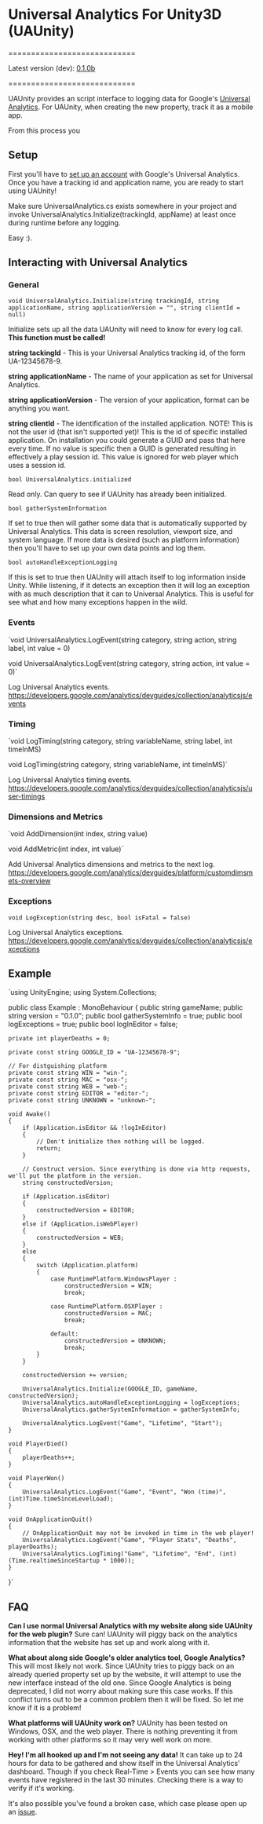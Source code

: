 # Universal Analytics For Unity3D (UAUnity)
============================

Latest version (dev): [0.1.0b](https://github.com/cjddmut/UniversalAnalyticsForUnity3D/blob/develop/out/UniversalAnalytics-0.1.0b.unitypackage?raw=true)

============================

UAUnity provides an script interface to logging data for Google's [Universal Analytics](https://developers.google.com/analytics/). For UAUnity, when creating the new property, track it as a mobile app.

From this process you 

## Setup

First you'll have to [set up an account](https://support.google.com/analytics/answer/2817075?hl=en) with Google's Universal Analytics. Once you have a tracking id and application name, you are ready to start using UAUnity!

Make sure UniversalAnalytics.cs exists somewhere in your project and invoke UniversalAnalytics.Initialize(trackingId, appName) at least once during runtime before any logging.

Easy :).

## Interacting with Universal Analytics

### General ###

`void UniversalAnalytics.Initialize(string trackingId, string applicationName, string applicationVersion = "", string clientId = null)`

Initialize sets up all the data UAUnity will need to know for every log call. **This function must be called!**

**string tackingId** - This is your Universal Analytics tracking id, of the form UA-12345678-9.

**string applicationName** - The name of your application as set for Universal Analytics.

**string applicationVersion** - The version of your application, format can be anything you want.

**string clientId** - The identification of the installed application. NOTE! This is not the user id (that isn't supported yet)! This is the id of specific installed application. On installation you could generate a GUID and pass that here every time. If no value is specific then a GUID is generated resulting in effectively a play session id. This value is ignored for web player which uses a session id.

`bool UniversalAnalytics.initialized`

Read only. Can query to see if UAUnity has already been initialized.

`bool gatherSystemInformation`

If set to true then will gather some data that is automatically supported by Universal Analytics. This data is screen resolution, viewport size, and system language. If more data is desired (such as platform information) then you'll have to set up your own data points and log them.

`bool autoHandleExceptionLogging`

If this is set to true then UAUnity will attach itself to log information inside Unity. While listening, if it detects an exception then it will log an exception with as much description that it can to Universal Analytics. This is useful for see what and how many exceptions happen in the wild.

### Events ###

`void UniversalAnalytics.LogEvent(string category, string action, string label, int value = 0)

void UniversalAnalytics.LogEvent(string category, string action, int value = 0)`

Log Universal Analytics events. 
https://developers.google.com/analytics/devguides/collection/analyticsjs/events

### Timing ###

`void LogTiming(string category, string variableName, string label, int timeInMS)

void LogTiming(string category, string variableName, int timeInMS)`

Log Universal Analytics timing events. 
https://developers.google.com/analytics/devguides/collection/analyticsjs/user-timings

### Dimensions and Metrics ###

`void AddDimension(int index, string value)

void AddMetric(int index, int value)`

Add Universal Analytics dimensions and metrics to the next log.
https://developers.google.com/analytics/devguides/platform/customdimsmets-overview

### Exceptions ###

`void LogException(string desc, bool isFatal = false)`

Log Universal Analytics exceptions. 
https://developers.google.com/analytics/devguides/collection/analyticsjs/exceptions

## Example

`using UnityEngine;
using System.Collections;

public class Example : MonoBehaviour
{
    public string gameName;
    public string version = "0.1.0";
    public bool gatherSystemInfo = true;
    public bool logExceptions = true;
    public bool logInEditor = false;

    private int playerDeaths = 0;

    private const string GOOGLE_ID = "UA-12345678-9";

    // For distguishing platform
    private const string WIN = "win-";
    private const string MAC = "osx-";
    private const string WEB = "web-";
    private const string EDITOR = "editor-";
    private const string UNKNOWN = "unknown-";

    void Awake()
    {
        if (Application.isEditor && !logInEditor)
        {
            // Don't initialize then nothing will be logged.
            return;
        }

        // Construct version. Since everything is done via http requests, we'll put the platform in the version.
        string constructedVersion;

        if (Application.isEditor)
        {
            constructedVersion = EDITOR;
        }
        else if (Application.isWebPlayer)
        {
            constructedVersion = WEB;
        }
        else
        {
            switch (Application.platform)
            {
                case RuntimePlatform.WindowsPlayer : 
                    constructedVersion = WIN;
                    break;

                case RuntimePlatform.OSXPlayer :
                    constructedVersion = MAC;
                    break;

                default:
                    constructedVersion = UNKNOWN;
                    break;
            }
        }

        constructedVersion += version;

        UniversalAnalytics.Initialize(GOOGLE_ID, gameName, constructedVersion);
        UniversalAnalytics.autoHandleExceptionLogging = logExceptions;
        UniversalAnalytics.gatherSystemInformation = gatherSystemInfo;

        UniversalAnalytics.LogEvent("Game", "Lifetime", "Start");
    }

    void PlayerDied()
    {
        playerDeaths++;
    }

    void PlayerWon()
    {
        UniversalAnalytics.LogEvent("Game", "Event", "Won (time)", (int)Time.timeSinceLevelLoad);
    }

    void OnApplicationQuit()
    {
        // OnApplicationQuit may not be invoked in time in the web player!
        UniversalAnalytics.LogEvent("Game", "Player Stats", "Deaths", playerDeaths);
        UniversalAnalytics.LogTiming("Game", "Lifetime", "End", (int)(Time.realtimeSinceStartup * 1000));
    }
}`

## FAQ

**Can I use normal Universal Analytics with my website along side UAUnity for the web plugin?**
Sure can! UAUnity will piggy back on the analytics information that the website has set up and work along with it.

**What about along side Google's older analytics tool, Google Analytics?**
This will most likely not work. Since UAUnity tries to piggy back on an already queried property set up by the website, it will attempt to use the new interface instead of the old one. Since Google Analytics is being deprecated, I did not worry about making sure this case works. If this conflict turns out to be a common problem then it will be fixed. So let me know if it is a problem!

**What platforms will UAUnity work on?**
UAUnity has been tested on Windows, OSX, and the web player. There is nothing preventing it from working with other platforms so it may very well work on more.

**Hey! I'm all hooked up and I'm not seeing any data!**
It can take up to 24 hours for data to be gathered and show itself in the Universal Analytics' dashboard. Though if you check Real-Time > Events you can see how many events have registered in the last 30 minutes. Checking there is a way to verify if it's working.

It's also possible you've found a broken case, which case please open up an [issue](https://github.com/cjddmut/UniversalAnalyticsForUnity3D/issues). 